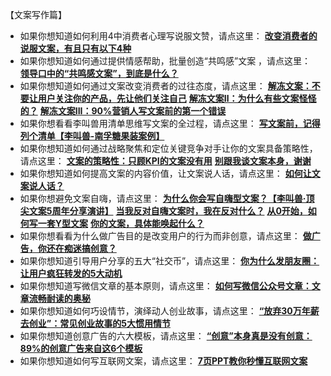 【文案写作篇】
- 如果你想知道如何利用4中消费者心理写说服文赞，请点这里：
**[改变消费者的说服文案，有且只有以下4种](http://mp.weixin.qq.com/s?__biz=MzA5NTMxOTczOA==&mid=2650441302&idx=1&sn=8e24c9e0ff4e7297f7430d0fe550388d&scene=21#wechat_redirect)**
- 如果你想知道如何通过提供情感帮助，批量创造“共鸣感”文案 ，请点这里：
**[领导口中的“共鸣感文案”，到底是什么？](http://mp.weixin.qq.com/s?__biz=MzA5NTMxOTczOA==&mid=2650441204&idx=1&sn=568be576451cf209b9b317b1d27eaeff&scene=21#wechat_redirect)**
- 如果你想知道如何通过文案改变消费者的过往态度，请点这里：
**[解冻文案：不要让用户关注你的产品，先让他们关注自己](http://mp.weixin.qq.com/s?__biz=MzA5NTMxOTczOA==&mid=401148893&idx=1&sn=b3225b36fa34045cafdb09c2a21b000a&scene=21#wechat_redirect)**
**[解冻文案Ⅱ：为什么有些文案怪怪的？](http://mp.weixin.qq.com/s?__biz=MzA5NTMxOTczOA==&mid=401258543&idx=1&sn=ab481b57097ffa209017374e84b9809d&scene=21#wechat_redirect)**
**[解冻文案III：90%营销人写文案前的第一个错误](http://mp.weixin.qq.com/s?__biz=MzA5NTMxOTczOA==&mid=401445140&idx=1&sn=a3fb72dc6738c9307bc10af910e819aa&scene=21#wechat_redirect)**
- 如果你想看看李叫兽用清单思维写文案的全过程，请点这里：
**[写文案前，记得列个清单【李叫兽-南孚糖果装案例】](http://mp.weixin.qq.com/s?__biz=MzA5NTMxOTczOA==&mid=400232098&idx=1&sn=12e1ab4f5374592890d6f470af8b04dd&scene=21#wechat_redirect)**
- 如果你想知道如何通过战略聚焦和定位关键竞争对手让你的文案具备策略性，请点这里：
**[文案的策略性：只顾KPI的文案没有用](http://mp.weixin.qq.com/s?__biz=MzA5NTMxOTczOA==&mid=208729968&idx=1&sn=6f06a47c936ff0f23537ab76a9575c1d&scene=21#wechat_redirect)**
**[别跟我谈文案本身，谢谢](http://mp.weixin.qq.com/s?__biz=MzA5NTMxOTczOA==&mid=207155276&idx=1&sn=ed5f9d3c039a0e0afef8ba655f2e6f72&scene=21#wechat_redirect)**
- 如果你想知道如何提高文案的内容价值，让文案说人话，请点这里：
**[如何让文案说人话？](http://mp.weixin.qq.com/s?__biz=MzA5NTMxOTczOA==&mid=208382363&idx=1&sn=da698092ee5887ddada93d9ebff738da&scene=21#wechat_redirect)**
- 如果你想避免文案自嗨，请点这里：
**[为什么你会写自嗨型文案？【李叫兽·顶尖文案5周年分享演讲】](http://mp.weixin.qq.com/s?__biz=MzA5NTMxOTczOA==&mid=205891052&idx=1&sn=88badad49bda879ec2a21af48c6f940a&scene=21#wechat_redirect)**
**[当我反对自嗨文案时，我在反对什么？](http://mp.weixin.qq.com/s?__biz=MzA5NTMxOTczOA==&mid=206163869&idx=1&sn=45bd1652ffbd213442ebfe6aba3ee393&scene=21#wechat_redirect)**
**[从0开始，如何写一套Y型文案](http://mp.weixin.qq.com/s?__biz=MzA5NTMxOTczOA==&mid=208182981&idx=1&sn=d87e061b77f0e40a070ffc1a9f85584a&scene=21#wechat_redirect)**
[](http://mp.weixin.qq.com/s?__biz=MzA5NTMxOTczOA==&mid=208182981&idx=1&sn=d87e061b77f0e40a070ffc1a9f85584a&scene=21#wechat_redirect)[**你的文案，具体能唤起什么？**](http://mp.weixin.qq.com/s?__biz=MzA5NTMxOTczOA==&mid=400345774&idx=1&sn=2edb97df6f8b1581cdabbb3716f5e5a4&scene=21#wechat_redirect)
- 如果你想看看为什么做广告目的是改变用户的行为而非创意，请点这里：
**[做广告，你还在痴迷搞创意？](http://mp.weixin.qq.com/s?__biz=MzA5NTMxOTczOA==&mid=208081580&idx=1&sn=6b72b5fc3f2c0534454376c8e7c70a7b&scene=21#wechat_redirect)**
- 如果你想知道引导用户分享的五大“社交币”，请点这里：
[**你为什么发朋友圈：让用户疯狂转发的5大动机**](http://mp.weixin.qq.com/s?__biz=MzA5NTMxOTczOA==&mid=204741667&idx=1&sn=883abbcc74a4c879afe5b1ba614aeeac&scene=21#wechat_redirect)
- 如果你想知道写微信文章的基本原则，请点这里：
[**如何写微信公众号文章：文章流畅耐读的奥秘**](http://mp.weixin.qq.com/s?__biz=MzA5NTMxOTczOA==&mid=204351231&idx=1&sn=b28b825841a52bbe1cf87dac06f69892&scene=21#wechat_redirect)
- 如果你想知道如何巧设情节，演绎动人创业故事，请点这里：
**[“放弃30万年薪去创业”：常见创业故事的5大惯用情节](http://mp.weixin.qq.com/s?__biz=MzA5NTMxOTczOA==&mid=203723600&idx=1&sn=a99b0a030a0ea6379e02228f23dfcf5d&scene=21#wechat_redirect)**
- 如果你想知道创意广告的六大模板，请点这里：
**[“创意”本身真是没有创意：89%的创意广告来自这6个模板](http://mp.weixin.qq.com/s?__biz=MzA5NTMxOTczOA==&mid=203579503&idx=1&sn=106d5ee7b2eb6c94f419d5eb3f497990&scene=21#wechat_redirect)**
- 如果你想知道如何写互联网文案，请点这里：
[**7页PPT教你秒懂互联网文案**](http://mp.weixin.qq.com/s?__biz=MzA5NTMxOTczOA==&mid=200758444&idx=1&sn=b477d6f3897a271c3fad8b8aef4be8ee&scene=21#wechat_redirect)